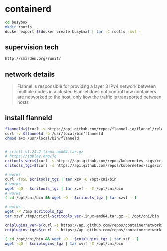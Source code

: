 # containerd

```bash
cd busybox
mkdir rootfs
docker export $(docker create busybox) | tar -C rootfs -xvf -

```

## supervision tech

```bash
http://smarden.org/runit/

```

## network details

> Flannel is responsible for providing a layer 3 IPv4 network between multiple nodes in a cluster. Flannel does not control how containers are networked to the host, only how the traffic is transported between hosts

## install flanneld

```bash
flanneld=$(curl -s https://api.github.com/repos/flannel-io/flannel/releases/latest | jq -r '.assets[] | select (.name == "flanneld-amd64") | .browser_download_url')
curl -v $flanneld -o /usr/local/bin/flanneld
chmod a+x /usr/local/bin/flanneld


# crictl-v1.24.2-linux-amd64.tar.gz
# https://jqplay.org/jq
critools_ver=$(curl -s https://api.github.com/repos/kubernetes-sigs/cri-tools/releases/latest | jq -r '.tag_name')
critools_tgz=$(curl -s https://api.github.com/repos/kubernetes-sigs/cri-tools/releases/latest | jq -r '.assets[] | select (.name | match("^crictl-.*-linux-amd64\\.tar\\.gz$"; "g") ) | .browser_download_url')

# works
curl -fsSL $critools_tgz | tar xzv -C /opt/cni/bin
# works
wget -qO - $critools_tgz | tar xzvf - -C /opt/cni/bin
# works
( cd /opt/cni/bin && wget -O - $critools_tgz | tar xzvf - )

# works
wget -P /tmp $critools_tgz
tar xzvf /tmp/crictl-$critools_ver-linux-amd64.tar.gz -C /opt/cni/bin

cniplugins_ver=$(curl -s https://api.github.com/repos/containernetworking/plugins/releases/latest | jq -r '.tag_name')
cniplugins_tgz=$(curl -s https://api.github.com/repos/containernetworking/plugins/releases/latest | jq -r '.assets[] | select (.name | match("^cni-plugins-linux-amd64-.*\\.tgz$"; "g") ) | .browser_download_url')

( cd /opt/cni/bin && wget -O - $cniplugins_tgz | tar xzf - )
wget -qO - $cniplugins_tgz | tar xvzf -C /opt/cni/bin

```